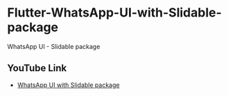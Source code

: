# Flutter-WhatsApp-UI-with-Slidable-package

WhatsApp UI - Slidable package

## YouTube Link

- [WhatsApp UI with Slidable package](https://youtu.be/75eqEG_7VC8)
